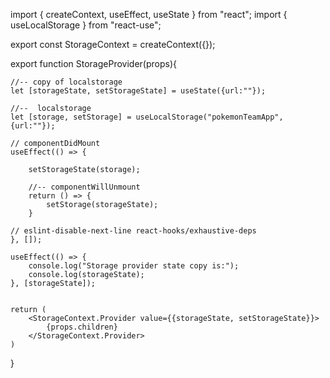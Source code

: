 import { createContext, useEffect, useState } from "react";
import { useLocalStorage } from "react-use";

export const StorageContext = createContext({});

export function StorageProvider(props){

    //-- copy of localstorage
    let [storageState, setStorageState] = useState({url:""});
    
    //--  localstorage
    let [storage, setStorage] = useLocalStorage("pokemonTeamApp", {url:""});

    // componentDidMount
    useEffect(() => {

        setStorageState(storage);
        
        //-- componentWillUnmount
        return () => {
            setStorage(storageState);
        }

    // eslint-disable-next-line react-hooks/exhaustive-deps
    }, []);

    useEffect(() => {
		console.log("Storage provider state copy is:");
		console.log(storageState);
	}, [storageState]);


    return (
        <StorageContext.Provider value={{storageState, setStorageState}}>
            {props.children}
        </StorageContext.Provider>
    )
}